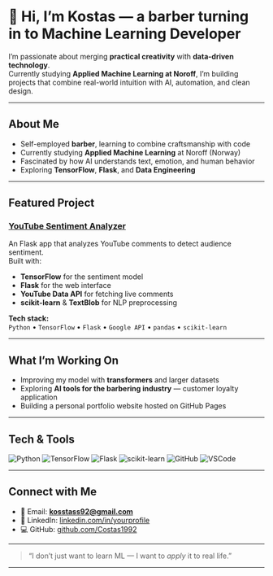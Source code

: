 # 👋 Hi, I’m Kostas — a barber turning in to Machine Learning Developer

I’m passionate about merging **practical creativity** with **data-driven technology**.  
Currently studying **Applied Machine Learning at Noroff**, I’m building projects that combine real-world intuition with AI, automation, and clean design.

---

##  About Me
-  Self-employed **barber**, learning to combine craftsmanship with code  
-  Currently studying **Applied Machine Learning** at Noroff (Norway)  
-  Fascinated by how AI understands text, emotion, and human behavior  
-  Exploring **TensorFlow**, **Flask**, and **Data Engineering**

---

##  Featured Project

###  [YouTube Sentiment Analyzer](https://github.com/Costas1992/youtube_sentiment)
An  Flask app that analyzes YouTube comments to detect audience sentiment.  
Built with:
- **TensorFlow** for the sentiment model  
- **Flask** for the web interface  
- **YouTube Data API** for fetching live comments  
- **scikit-learn** & **TextBlob** for NLP preprocessing  

 **Tech stack:**  
`Python` • `TensorFlow` • `Flask` • `Google API` • `pandas` • `scikit-learn`

---

##  What I’m Working On
-  Improving my model with **transformers** and larger datasets  
-  Exploring **AI tools for the barbering industry** — customer loyalty application  
-  Building a personal portfolio website hosted on GitHub Pages

---

##  Tech & Tools
![Python](https://img.shields.io/badge/Python-3670A0?style=for-the-badge&logo=python&logoColor=ffdd54)
![TensorFlow](https://img.shields.io/badge/TensorFlow-FF6F00?style=for-the-badge&logo=tensorflow&logoColor=white)
![Flask](https://img.shields.io/badge/Flask-000000?style=for-the-badge&logo=flask&logoColor=white)
![scikit-learn](https://img.shields.io/badge/scikit--learn-F7931E?style=for-the-badge&logo=scikit-learn&logoColor=white)
![GitHub](https://img.shields.io/badge/GitHub-181717?style=for-the-badge&logo=github&logoColor=white)
![VSCode](https://img.shields.io/badge/VSCode-007ACC?style=for-the-badge&logo=visual-studio-code&logoColor=white)

---

##  Connect with Me
- 📧 Email: **kosstass92@gmail.com**
- 💼 LinkedIn: [linkedin.com/in/yourprofile](https://linkedin.com/in/konstantinos-kotsos)
- 💻 GitHub: [github.com/Costas1992](https://github.com/Costas1992)

---

> “I don’t just want to learn ML — I want to *apply* it to real life.”

---
